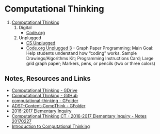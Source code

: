 # Computational Thinking

1. [Computational Thinking](computational-thinking.md)
   1. Digital
         - [Code.org](https://code.org/teacher-dashboard#/)
   2. Unplugged
         - [CS Unplugged](http://csunplugged.org/wp-content/uploads/2015/03/CSUnplugged_OS_2015_v3.1.pdf)
         - [Code.org Unplugged 3](https://studio.code.org/unplugged/unplug3.pdf) - Graph Paper Programming; Main Goal: Help students understand how “coding” works. Sample Drawings/Algorithms Kit; Programming Instructions Card; Large grid graph paper; Markers, pens, or pencils (two or three colors) 


## Notes, Resources and Links
- [Computational Thinking - GDrive](https://docs.google.com/document/d/19ag1lRj113mJCOmJW5caS2-WL0nrESEr5T53AG9mPqk)
- [Computational Thinking - GitHub](https://github.com/janzeteachesit/elementary-inquiry/blob/master/computational-thinking.md)
- [computational-thinking - GFolder](https://drive.google.com/open?id=0B_ItEaSNwzOzaXloYWYtTDAwNUE)
- [ADST-Content-CompThink - GFolder](https://drive.google.com/open?id=0BysMfTbvAUUVQl9jTGtXenBXdGs)
- [2016-2017 Elementary Inquiry](https://janzeteachesit.github.io/elementary-inquiry/20162017-elem-inq-febnotes.html)
- [Computational Thinking CT - 2016-2017 Elementary Inquiry - Notes 20170227](https://docs.google.com/document/d/1sL2Iil_h9o9MzjcEJdxWsSm4CzN-1ZXKM6-0rUm4z2s)
- [Introduction to Computational Thinking](https://docs.google.com/document/d/1zPPzqPFtlq_pJG2VANPep_ZmoMOZlqwp5Y4_YzXGs4U/edit?usp=sharing)
